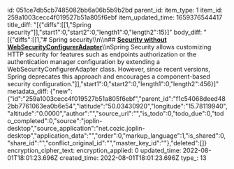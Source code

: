 id: 051ce7db5cb7485082bb6a06b5b9b2bd
parent_id: 
item_type: 1
item_id: 259a1003cecc4f019527b51a805f6ebf
item_updated_time: 1659376544417
title_diff: "[{\"diffs\":[[1,\"Spring security\"]],\"start1\":0,\"start2\":0,\"length1\":0,\"length2\":15}]"
body_diff: "[{\"diffs\":[[1,\"# Spring security\\\n\\\n## [**Security without WebSecurityConfigurerAdapter**](https://www.baeldung.com/spring-deprecated-websecurityconfigureradapter)\\\nSpring Security allows customizing HTTP security for features such as endpoints authorization or the authentication manager configuration by extending a WebSecurityConfigurerAdapter class. However, since recent versions, Spring deprecates this approach and encourages a component-based security configuration.\"]],\"start1\":0,\"start2\":0,\"length1\":0,\"length2\":456}]"
metadata_diff: {"new":{"id":"259a1003cecc4f019527b51a805f6ebf","parent_id":"f1c54068deed482bb7761063ea0b6e54","latitude":"50.03430920","longitude":"15.78119940","altitude":"0.0000","author":"","source_url":"","is_todo":0,"todo_due":0,"todo_completed":0,"source":"joplin-desktop","source_application":"net.cozic.joplin-desktop","application_data":"","order":0,"markup_language":1,"is_shared":0,"share_id":"","conflict_original_id":"","master_key_id":""},"deleted":[]}
encryption_cipher_text: 
encryption_applied: 0
updated_time: 2022-08-01T18:01:23.696Z
created_time: 2022-08-01T18:01:23.696Z
type_: 13